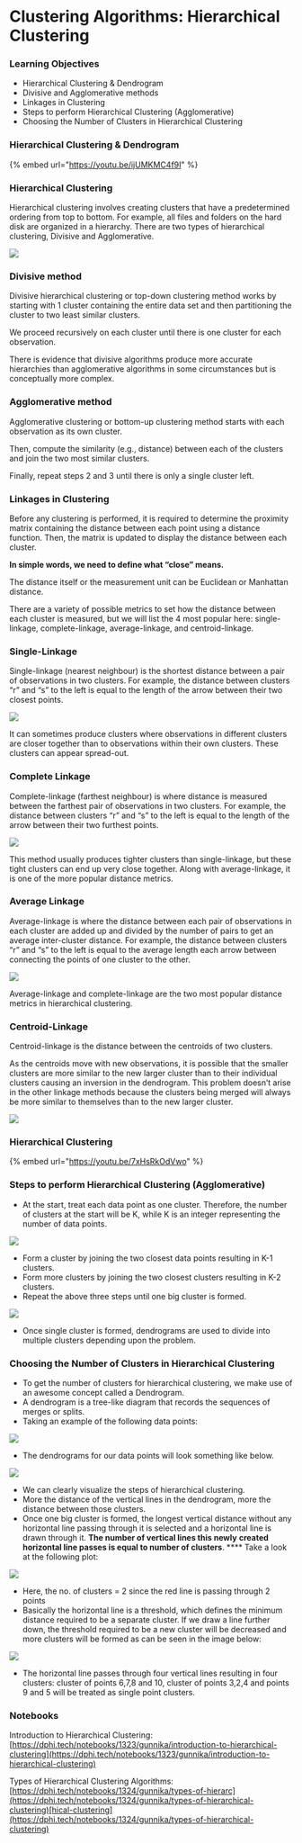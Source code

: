 # Clustering Algorithms: Hierarchical Clustering

### Learning Objectives

* Hierarchical Clustering & Dendrogram
* Divisive and Agglomerative methods
* Linkages in Clustering
* Steps to perform Hierarchical Clustering (Agglomerative)
* Choosing the Number of Clusters in Hierarchical Clustering

### Hierarchical Clustering & Dendrogram

{% embed url="https://youtu.be/ijUMKMC4f9I" %}

### Hierarchical Clustering

Hierarchical clustering involves creating clusters that have a predetermined ordering from top to bottom. For example, all files and folders on the hard disk are organized in a hierarchy. There are two types of hierarchical clustering, Divisive and Agglomerative.

![](<../.gitbook/assets/image (25).png>)

### Divisive method

Divisive hierarchical clustering or top-down clustering method works by starting with 1 cluster containing the entire data set and then partitioning the cluster to two least similar clusters.

We proceed recursively on each cluster until there is one cluster for each observation.

There is evidence that divisive algorithms produce more accurate hierarchies than agglomerative algorithms in some circumstances but is conceptually more complex.

### Agglomerative method

Agglomerative clustering or bottom-up clustering method starts with each observation as its own cluster.

Then, compute the similarity (e.g., distance) between each of the clusters and join the two most similar clusters.

Finally, repeat steps 2 and 3 until there is only a single cluster left.

### Linkages in Clustering

Before any clustering is performed, it is required to determine the proximity matrix containing the distance between each point using a distance function. Then, the matrix is updated to display the distance between each cluster.

**In simple words, we need to define what “close” means.**

The distance itself or the measurement unit can be Euclidean or Manhattan distance.

There are a variety of possible metrics to set how the distance between each cluster is measured, but we will list the 4 most popular here: single-linkage, complete-linkage, average-linkage, and centroid-linkage.

### Single-Linkage

Single-linkage (nearest neighbour) is the shortest distance between a pair of observations in two clusters. For example, the distance between clusters “r” and “s” to the left is equal to the length of the arrow between their two closest points.

![](<../.gitbook/assets/image (44).png>)

It can sometimes produce clusters where observations in different clusters are closer together than to observations within their own clusters. These clusters can appear spread-out.

### Complete Linkage

Complete-linkage (farthest neighbour) is where distance is measured between the farthest pair of observations in two clusters. For example, the distance between clusters “r” and “s” to the left is equal to the length of the arrow between their two furthest points.

![](<../.gitbook/assets/image (27).png>)

This method usually produces tighter clusters than single-linkage, but these tight clusters can end up very close together. Along with average-linkage, it is one of the more popular distance metrics.

### Average Linkage

Average-linkage is where the distance between each pair of observations in each cluster are added up and divided by the number of pairs to get an average inter-cluster distance. For example, the distance between clusters “r” and “s” to the left is equal to the average length each arrow between connecting the points of one cluster to the other.

![](<../.gitbook/assets/image (38).png>)

Average-linkage and complete-linkage are the two most popular distance metrics in hierarchical clustering.

### Centroid-Linkage

Centroid-linkage is the distance between the centroids of two clusters.

As the centroids move with new observations, it is possible that the smaller clusters are more similar to the new larger cluster than to their individual clusters causing an inversion in the dendrogram. This problem doesn’t arise in the other linkage methods because the clusters being merged will always be more similar to themselves than to the new larger cluster.

![](<../.gitbook/assets/image (9).png>)

### Hierarchical Clustering

{% embed url="https://youtu.be/7xHsRkOdVwo" %}

### Steps to perform Hierarchical Clustering (Agglomerative)

* At the start, treat each data point as one cluster. Therefore, the number of clusters at the start will be K, while K is an integer representing the number of data points.

![](https://lh3.googleusercontent.com/woPaAF4-z1gkDdxm53oYHF1BlB84gTBIvOiCgQ9pu2wZDpHLkrwmCpjLCpsvk60hdwX9TVLZv\_uFvOFfUG9ABIsUnSrit2odho6n0LcN59YcXtF51PEqQEBF\_2mEJrygZxoSCzQUmVM)

* Form a cluster by joining the two closest data points resulting in K-1 clusters.
* Form more clusters by joining the two closest clusters resulting in K-2 clusters.
* Repeat the above three steps until one big cluster is formed.

![](https://lh3.googleusercontent.com/SxgjMyXCHMx-JAduq3\_ij\_nMkkdDyizYg\_TuQCzm28G1x7JHANoLgfSXXXZY0dPb\_ozn3AHTyAxgzi-4QCcUysiu5Sw70tfARNsJzzgFTJgYeQI4bhFZLVsKf8dePMTBIhtqcf\_Dl2Q)

* Once single cluster is formed, dendrograms are used to divide into multiple clusters depending upon the problem.

### Choosing the Number of Clusters in Hierarchical Clustering

* To get the number of clusters for hierarchical clustering, we make use of an awesome concept called a Dendrogram.
* A dendrogram is a tree-like diagram that records the sequences of merges or splits.
* Taking an example of the following data points:

![](https://lh6.googleusercontent.com/-Mca\_4oFjs8FaCZjnNQHJXkCFjPxwuhm0xunmJUAu7xcoO7W\_vV\_V5V\_SUkv9TBAysUl8se4v6OXhcNr4X3dxwyk\_6Vou\_d4sgJCzhSR9nZrHMMVqcYjkutWszecbfRtSfOlUqGWVRc)

* The dendrograms for our data points will look something like below.

![](https://lh3.googleusercontent.com/3X0nyWKUMpA1y17XatyqLOv-7LNj8NAtTtXUZLOe4-D0GJy7fzJZsRFQ0IvxlS40VJfbkEOb-93xc6l1n3o2XsTnBsTwamV2kEtWSBM-TkDvgtXnev5yHp3aRl0Se1cpvu2U5msbIhA)

* We can clearly visualize the steps of hierarchical clustering.
* More the distance of the vertical lines in the dendrogram, more the distance between those clusters.
* Once one big cluster is formed, the longest vertical distance without any horizontal line passing through it is selected and a horizontal line is drawn through it. **The number of vertical lines this newly** **created horizontal line passes is equal to number of clusters**. **** Take a look at the following plot:

![](https://lh5.googleusercontent.com/IfsFRSklLszl0-diYTZIcsJzwhCQ0GpSa1CDu\_F0jQZillcNplOoo7wchYO94eURNJ3GyhxuWU14os4cqjQ2mpB3BC-ECoRDPbqqS6qY7ewvydFh-p35gJE3uK3G-UwROZUwFWVxFuA)

* Here, the no. of clusters = 2 since the red line is passing through 2 points
* Basically the horizontal line is a threshold, which defines the minimum distance required to be a separate cluster. If we draw a line further down, the threshold required to be a new cluster will be decreased and more clusters will be formed as can be seen in the image below:

![](https://lh3.googleusercontent.com/0P9IHCtHUWo5ZcFnuPdGFYGcpUWNCw4-v\_895xA6NNoziQIpu4Ruvj1S-un541DR2-2g-OUWZImwb\_dcfoF5RiFNsV2QKkAe06nPPHxXb6MDc1fRjk6mp3g78bEbMNsNulc8gAsPrQw)

* The horizontal line passes through four vertical lines resulting in four clusters: cluster of points 6,7,8 and 10, cluster of points 3,2,4 and points 9 and 5 will be treated as single point clusters.

### Notebooks

Introduction to Hierarchical Clustering: [https://dphi.tech/notebooks/1323/gunnika/introduction-to-hierarchical-clustering](https://dphi.tech/notebooks/1323/gunnika/introduction-to-hierarchical-clustering)

Types of Hierarchical Clustering Algorithms: [https://dphi.tech/notebooks/1324/gunnika/types-of-hierarc](https://dphi.tech/notebooks/1324/gunnika/types-of-hierarchical-clustering)[hical-clustering](https://dphi.tech/notebooks/1324/gunnika/types-of-hierarchical-clustering)

